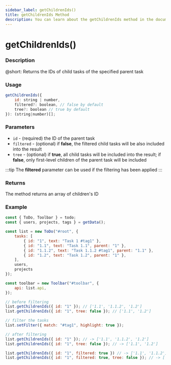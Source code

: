 ```yaml
---
sidebar_label: getChildrenIds()
title: getChildrenIds Method
description: You can learn about the getChildrenIds method in the documentation of the DHTMLX JavaScript To Do List library. Browse developer guides and API reference, try out code examples and live demos, and download a free 30-day evaluation version of DHTMLX To Do List.
---
```


# getChildrenIds()

### Description

@short: Returns the IDs of child tasks of the specified parent task


### Usage

~~~js
getChildrenIds({
    id: string | number,
    filtered?: boolean, // false by default
    tree?: boolean // true by default
}): (string|number)[];
~~~

### Parameters

- `id` - (required) the ID of the parent task
- `filtered` - (optional) if **false**, the filtered child tasks will be also included into the result 
- `tree` - (optional) if **true**, all child tasks will be included into the result; if **false**, only first-level children of the parent task will be included

:::tip
The **filtered** parameter can be used if the filtering has been applied
:::

### Returns

The method returns an array of children's ID

### Example

~~~js {}
const { ToDo, Toolbar } = todo;
const { users, projects, tags } = getData();

const list = new ToDo("#root", {
	tasks: [
        { id: "1", text: "Task 1 #tag1" },
		{ id: "1.1", text: "Task 1.1", parent: "1" },
        { id: "1.1.2", text: "Task 1.1.2 #tag1", parent: "1.1" },
		{ id: "1.2", text: "Task 1.2", parent: "1" },
    ],
	users,
	projects
});

const toolbar = new Toolbar("#toolbar", {
	api: list.api,
});

// before filtering
list.getChildrenIds({ id: "1" }); // ['1.1', '1.1.2', '1.2']
list.getChildrenIds({ id: "1", tree: false }); // ['1.1', '1.2']

// filter the tasks
list.setFilter({ match: "#tag1", highlight: true });

// after filtering
list.getChildrenIds({ id: "1" }); // -> ['1.1', '1.1.2', '1.2']
list.getChildrenIds({ id: "1", tree: false }); // -> ['1.1', '1.2']

list.getChildrenIds({ id: "1", filtered: true }) // -> ['1.1', '1.1.2']
list.getChildrenIds({ id: "1", filtered: true, tree: false }); // -> ['1.1']
~~~